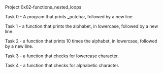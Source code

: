 Project 0x02-functions_nested_loops

Task 0 - A  program that prints _putchar, followed by a new line.

Task 1 - a function that prints the alphabet, in lowercase, followed by a new line.

Task 2 - a function that prints 10 times the alphabet, in lowercase, followed by a new line.

Task 3 - a function that checks for lowercase character.

Task 4 - a function that checks for alphabetic character.
